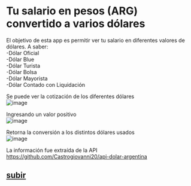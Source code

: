 # Tu salario en pesos (ARG) convertido a varios dólares
<a name="up"></a>
El objetivo de esta app es permitir ver tu salario en diferentes valores de dólares. A saber:  
-Dólar Oficial  
-Dólar Blue  
-Dólar Turista  
-Dólar Bolsa  
-Dólar Mayorista  
-Dólar Contado con Liquidación

Se puede ver la cotización de los diferentes dólares  
![image](https://user-images.githubusercontent.com/59924602/198068048-f227e95c-db88-40ba-8539-7e54bd1183ea.png)

Ingresando un valor positivo  
![image](https://user-images.githubusercontent.com/59924602/198068151-a92a5a2d-92d5-46e6-a7ef-7fef88caab1d.png)

Retorna la conversión a los distintos dólares usados  
![image](https://user-images.githubusercontent.com/59924602/198068301-ef5ba594-c8a3-4aeb-b83b-1371d4a5b8d2.png)


  
La información fue extraída de la API https://github.com/Castrogiovanni20/api-dolar-argentina

## [subir](#up)
